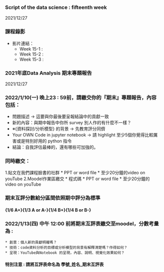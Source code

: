 ### Script of the data science : fifteenth week 
2021/12/27

### 課程錄影
* 影片連結： 
  * Week 15-1 : 
  * Week 15-2 : 
  * Week 15-3 : 

### 2021年底Data Analysis 期末專題報告
2021/12/27

### 2022/1/10(一) 晚上23 : 59前，請繳交你的『期末』專題報告，內容包括：
* 問題描述 → 這要與你最後要呈報結論中的貢獻一致
* 新的內容：與期中報告中你所 survey 別人作的有什麼不一樣？
* ※{資料探討/分析模型} 的背景 → 先教育評分同儕
* Your OWN Code in jupyter notebook → 請 highlight 至少5個你覺得比較厲害或是特別好用的 python 指令
* 結論：自我評估最棒的，還有哪些可加強的。

### 同時繳交：
1.貼文在我們課程臉書的社群
	* PPT or word file
	* 至少20分鐘的video on youTube
2.Moodel作業區繳交
	* 程式碼
	* PPT or word file
	* 至少20分鐘的video on youTube

### 期末互評分數給分區間依照期中評分為標準 
#### {1/6 A+}{1/3 A or A-}{1/4 B+}{1/4 B or B-}
### 2022/1/13(四) 中午 12:00 前將期末互評表繳交至moodel，分數考量為 : 
	* 創意：個人新的貢獻明確嗎？
	* 技術：code資料分析的目標或分析模型的背景有解釋清楚嗎？作得如何？
	* 呈現：YouTube與Notebook 的呈現，內容、說明、視覺化效果如何？
#### 特別注意 : 請將互評表命名為 學號_姓名_期末互評表
